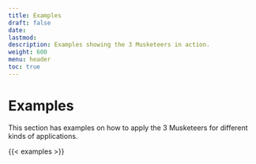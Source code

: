 ```yaml
---
title: Examples
draft: false
date:
lastmod:
description: Examples showing the 3 Musketeers in action.
weight: 600
menu: header
toc: true
---
```


# Examples

This section has examples on how to apply the 3 Musketeers for different kinds of applications.

{{< examples >}}
